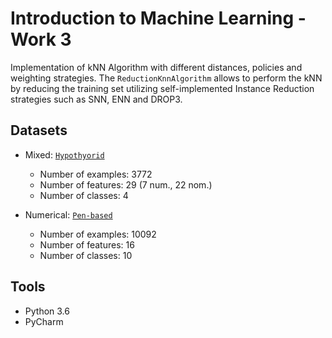 # Introduction to Machine Learning - Work 3

Implementation of kNN Algorithm with different distances, policies and weighting strategies. The `ReductionKnnAlgorithm` allows to perform the kNN by reducing the training set utilizing self-implemented Instance Reduction strategies such as SNN, ENN and DROP3.

## Datasets

- Mixed: [`Hypothyorid`](datasets/)
  * Number of examples: 3772
  * Number of features: 29 (7 num., 22 nom.)
  * Number of classes: 4

- Numerical: [`Pen-based`](datasets/)
  * Number of examples: 10092
  * Number of features: 16 
  * Number of classes: 10

## Tools

- Python 3.6
- PyCharm

